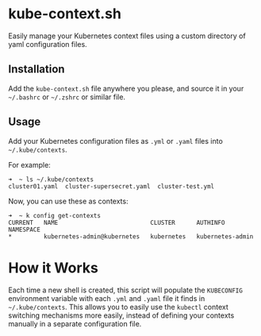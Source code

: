 # kube-context.sh

Easily manage your Kubernetes context files using a custom directory of yaml configuration files.

## Installation

Add the `kube-context.sh` file anywhere you please, and source it in your `~/.bashrc` or `~/.zshrc` or similar file.

## Usage

Add your Kubernetes configuration files as `.yml` or `.yaml` files into `~/.kube/contexts`.

For example:

```
➜  ~ ls ~/.kube/contexts
cluster01.yaml  cluster-supersecret.yaml  cluster-test.yml
```

Now, you can use these as contexts:

```
➜  ~ k config get-contexts
CURRENT   NAME                          CLUSTER      AUTHINFO           NAMESPACE
*         kubernetes-admin@kubernetes   kubernetes   kubernetes-admin
```

# How it Works

Each time a new shell is created, this script will populate the `KUBECONFIG` environment variable with each `.yml` and `.yaml` file it finds in `~/.kube/contexts`. This allows you to easily use the `kubectl` context switching mechanisms more easily, instead of defining your contexts manually in a separate configuration file.

